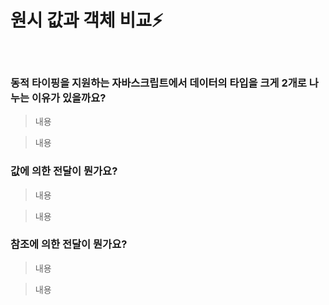 # 원시 값과 객체 비교⚡️

<br/>

### 동적 타이핑을 지원하는 자바스크립트에서 데이터의 타입을 크게 2개로 나누는 이유가 있을까요?

> 내용

> 내용

### 값에 의한 전달이 뭔가요?

> 내용

> 내용

### 참조에 의한 전달이 뭔가요?

> 내용

> 내용
